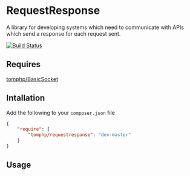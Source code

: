 RequestResponse
===============

A library for developing systems which need to communicate with APIs which send
a response for each request sent.

[![Build Status](https://travis-ci.org/tomphp/RequestResponse.png?branch=master)](https://travis-ci.org/tomphp/RequestResponse)

Requires
--------

[tomphp/BasicSocket](https://github.com/tomphp/BasicSocket "tomphp/BasicSocket on GitHub")

Intallation
-----------

Add the following to your `composer.json` file

```json
{
    "require": {
        "tomphp/requestresponse": "dev-master"
    }
}
```

Usage
-----

